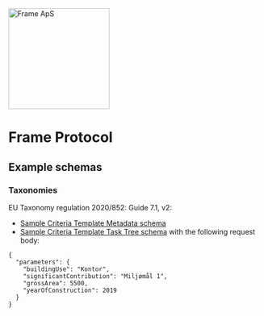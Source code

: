 <img alt="Frame ApS" src="https://openframe-public.s3.eu-west-1.amazonaws.com/assets/logo-text-google-admin.png" width="200" />

# Frame Protocol

## Example schemas
### Taxonomies
EU Taxonomy regulation 2020/852: Guide 7.1, v2:
- [Sample Criteria Template Metadata schema](taxonomy/metadata.json)
- [Sample Criteria Template Task Tree schema](taxonomy/task-tree.json) with the following request body:
```json5
{
  "parameters": {
    "buildingUse": "Kontor",
    "significantContribution": "Miljømål 1",
    "grossArea": 5500,
    "yearOfConstruction": 2019
  }
}
```

